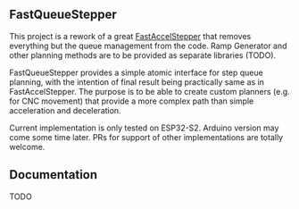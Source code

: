 
## FastQueueStepper

This project is a rework of a great [FastAccelStepper](https://github.com/gin66/FastAccelStepper) that removes everything but the queue management from the
code. Ramp Generator and other planning methods are to be provided as separate libraries (TODO).

FastQueueStepper provides a simple atomic interface for step queue planning, with the intention of final result being practically same as in FastAccelStepper.
The purpose is to be able to create custom planners (e.g. for CNC movement) that provide a more complex path than simple acceleration and deceleration.

Current implementation is only tested on ESP32-S2. Arduino version may come some time later. PRs for support of other implementations are totally welcome.

## Documentation

TODO
